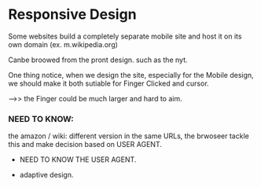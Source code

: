 # Responsive Design
Some websites build a completely separate mobile site and host it on its own domain (ex. m.wikipedia.org)

Canbe broowed from the pront design. such as the nyt.

One thing notice, when we design the site, especially for the Mobile design, we should make it both sutiable for Finger Clicked and cursor.

-->> the Finger could be much larger and hard to aim.

### NEED TO KNOW:

the amazon / wiki: different version in the same URLs, the brwoseer tackle this and make decision based on USER AGENT.

- NEED TO KNOW THE USER AGENT.

- adaptive design.